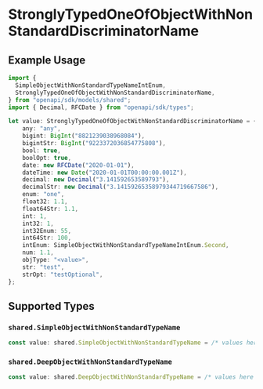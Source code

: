 # StronglyTypedOneOfObjectWithNonStandardDiscriminatorName

## Example Usage

```typescript
import {
  SimpleObjectWithNonStandardTypeNameIntEnum,
  StronglyTypedOneOfObjectWithNonStandardDiscriminatorName,
} from "openapi/sdk/models/shared";
import { Decimal, RFCDate } from "openapi/sdk/types";

let value: StronglyTypedOneOfObjectWithNonStandardDiscriminatorName = {
    any: "any",
    bigint: BigInt("8821239038968084"),
    bigintStr: BigInt("9223372036854775808"),
    bool: true,
    boolOpt: true,
    date: new RFCDate("2020-01-01"),
    dateTime: new Date("2020-01-01T00:00:00.001Z"),
    decimal: new Decimal("3.141592653589793"),
    decimalStr: new Decimal("3.14159265358979344719667586"),
    enum: "one",
    float32: 1.1,
    float64Str: 1.1,
    int: 1,
    int32: 1,
    int32Enum: 55,
    int64Str: 100,
    intEnum: SimpleObjectWithNonStandardTypeNameIntEnum.Second,
    num: 1.1,
    objType: "<value>",
    str: "test",
    strOpt: "testOptional",
};
```

## Supported Types

### `shared.SimpleObjectWithNonStandardTypeName`

```typescript
const value: shared.SimpleObjectWithNonStandardTypeName = /* values here */
```

### `shared.DeepObjectWithNonStandardTypeName`

```typescript
const value: shared.DeepObjectWithNonStandardTypeName = /* values here */
```

